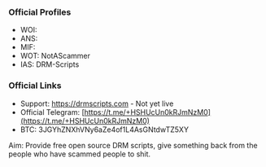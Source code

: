 ### Official Profiles
- WOI: 
- ANS: 
- MIF: 
- WOT: NotAScammer
- IAS: DRM-Scripts

### Official Links
- Support: https://drmscripts.com - Not yet live
- Official Telegram: [https://t.me/+HSHUcUn0kRJmNzM0](https://t.me/+HSHUcUn0kRJmNzM0)
- BTC: 3JGYhZNXhVNy6aZe4of1L4AsGNtdwTZ5XY

Aim: Provide free open source DRM scripts, give something back from the people who have scammed people to shit.
